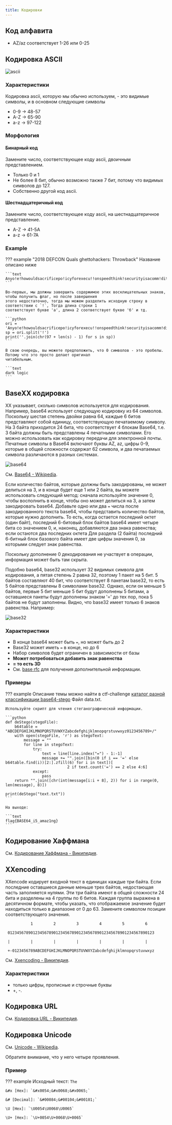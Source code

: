 ```yaml
---
title: Кодировки
---
```


## Код алфавита

- AZ/az соответствует 1-26 или 0-25

## Кодировка ASCII

![ascii](../../assets/img/encode/ascii.jpg)

### Характеристики

Кодировка ascii, которую мы обычно используем, - это видимые символы, и в основном следующие символы

- 0-9 -> 48-57
- A-Z -> 65-90
- a-z -> 97-122

### Морфология

#### Бинарный код

Замените число, соответствующее коду ascii, двоичным представлением.

- Только 0 и 1
- Не более 8 бит, обычно возможно также 7 бит, потому что видимых символов до 127.
- Собственно другой код ascii.

#### Шестнадцатеричный код

Замените число, соответствующее коду ascii, на шестнадцатеричное представление.

- A-Z -> 41-5A
- a-z -> 61-7A

### Example

??? example "2018 DEFCON Quals ghettohackers: Throwback"
    Название описано ниже
    
    ```text
    Anyo!e!howouldsacrificepo!icyforexecu!!onspeedthink!securityisacomm!ditytop!urintoasy!tem!
    ```

    Во-первых, мы должны завершить содержимое этих восклицательных знаков, чтобы получить флаг, но после завершения 
    этого недостаточно, тогда мы можем разделить исходную строку в соответствии с `!`, Тогда длина строки 1 
    соответствует букве 'a', длина 2 соответствует букве 'б' и тд.

    ```python
    ori = 'Anyo!e!howouldsacrificepo!icyforexecu!!onspeedthink!securityisacomm!ditytop!urintoasy!tem!'
    sp = ori.split('!')
    print(''.join(chr(97 + len(s) - 1) for s in sp))
    ```

    В свою очередь, вы можете предположить, что 0 символов - это пробелы. Потому что это просто делает оригинал 
    читабельным.

    ```text
    dark logic
    ```

## BaseXX кодировка

XX указывает, сколько символов используется для кодирования. Например, base64 использует следующую кодировку
из 64 символов. Поскольку шестая степень двойки равна 64, каждые 6 битов представляют собой единицу, соответствующую
печатаемому символу. На 3 байта приходится 24 бита, что соответствует 4 блокам Base64, т.е. 3 байта должны быть
представлены 4 печатными символами. Его можно использовать как кодировку передачи для электронной почты. Печатные
символы в Base64 включают буквы AZ, az, цифры 0-9, которые в общей сложности содержат 62 символа, и два печатаемых
символа различаются в разных системах.

![base64](../../assets/img/encode/base64.png)

См. [Base64 - Wikipedia](<https://en.wikipedia.org/wiki/Base64>).

Если количество байтов, которые должны быть закодированы, не может делиться на 3, и в конце будет еще 1 или 2 байта, вы
можете использовать следующий метод: сначала используйте значение 0, чтобы восполнить в конце, чтобы оно может делиться
на 3, а затем закодировать base64. Добавьте одно или два `=` числа после закодированного текста base64, чтобы
представить количество байтов, которые нужно дополнить. То есть, когда остается последний октет (один байт), последний
6-битовый блок байтов base64 имеет четыре бита со значением 0, и, наконец, добавляются два знака равенства; если
остаются два последних октета Для раздела (2 байта) последний 6-битный блок базового байта имеет две цифры значения 0,
за которыми следует знак равенства.

Поскольку дополнение 0 декодирования не участвует в операции, информация может быть там скрыта.

Подобно base64, base32 использует 32 видимых символа для кодирования, а пятая степень 2 равна 32, поэтому 1 пакет на 5
бит. 5 байтов составляют 40 бит, что соответствует 8 пакетам base32, то есть 5 байтов представлены 8 символами base32.
Однако, если он меньше 5 байтов, первые 5 бит меньше 5 бит будут дополнены 5 битами, а оставшиеся пакеты будут дополнены
знаком '=' до тех пор, пока 5 байтов не будут заполнены. Видно, что base32 имеет только 6 знаков равенства. Например:

![base32](../../assets/img/encode/base32.png)

### Характеристики

- В конце base64 может быть `=`, но может быть до 2
- Base32 может иметь `=` в конце, но до 6
- Набор символов будет ограничен в зависимости от базы
- **Может потребоваться добавить знак равенства**
- **= то есть 3D**
- См. [base rfc](<https://tools.ietf.org/html/rfc4648>) для получения дополнительной информации.

### Примеры

??? example 
    Описание темы можно найти в
    ctf-challenge [каталог разной классификации base64-stego](<https://github.com/ctf-wiki/ctf-challenges/tree/master/misc/encode/computer/base64-stego>)
    Файл data.txt.

    Используйте скрипт для чтения стеганографической информации.

    ```python
    def deStego(stegoFile):
        b64table = "ABCDEFGHIJKLMNOPQRSTUVWXYZabcdefghijklmnopqrstuvwxyz0123456789+/"
        with open(stegoFile, 'r') as stegoText:
            message = ""
            for line in stegoText:
                try:
                    text = line[line.index("=") - 1:-1]
                    message += "".join([bin(0 if i == '=' else b64table.find(i))[2:].zfill(6) for i in text])[
                               2 if text.count('=') == 2 else 4:6]
                except:
                    pass
        return "".join([chr(int(message[i:i + 8], 2)) for i in range(0, len(message), 8)])
    
    print(deStego("text.txt"))
    ```

    На выходе:
    
    ```text
    flag{BASE64_i5_amaz1ng}
    ```

## Кодирование Хаффмана

См. [Кодирование Хаффмана - Википедия](<https://en.wikipedia.org/wiki/Huffman_coding>).

## XXencoding

XXencode кодирует входной текст в единицах каждые три байта. Если последние оставшиеся данные меньше трех байтов,
недостающая часть заполняется нулями. Эти три байта имеют в общей сложности 24 бита и разделены на 4 группы по 6 битов.
Каждая группа выражена в десятичном формате, чтобы указать, что отображаемое значение будет находиться только в
диапазоне от 0 до 63. Замените символом позиции соответствующего значения.

```text
           1         2         3         4         5         6

 0123456789012345678901234567890123456789012345678901234567890123

 |         |         |         |         |         |         |

 +-0123456789ABCDEFGHIJKLMNOPQRSTUVWXYZabcdefghijklmnopqrstuvwxyz
```

См. [Xxencoding - Википедия](<https://en.wikipedia.org/wiki/Xxencoding>).

### Характеристики

- только цифры, прописные и строчные буквы
- +, -.

## Кодировка URL

См. [Кодировка URL - Википедия](<https://en.wikipedia.org/wiki/Percent-encoding>).

## Кодировка Unicode

См. [Unicode - Wikipedia](<https://en.wikipedia.org/wiki/Unicode>).

Обратите внимание, что у него четыре проявления.

### Пример

??? example
    Исходный текст: `The`

    &#x [Hex]: `&#x0054;&#x0068;&#x0065;`

    &# [Decimal]: `&#00084;&#00104;&#00101;`

    \U [Hex]: `\U0054\U0068\U0065`

    \U+ [Hex]: `\U+0054\U+0068\U+0065`
